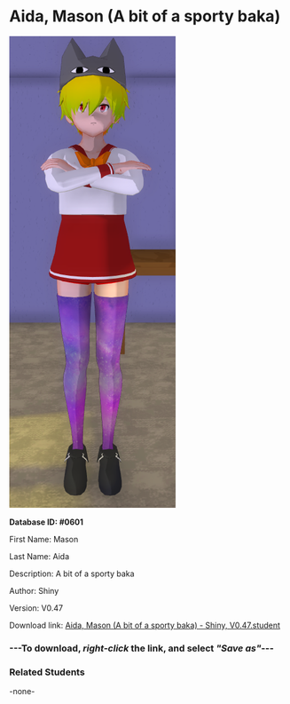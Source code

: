 # Aida, Mason (A bit of a sporty baka)

<img src="Files/Images/Aida, Mason (A bit of a sporty baka).png" title="Aida, Mason (A bit of a sporty baka) - Shiny, V0.47">

**Database ID: #0601**

First Name: Mason

Last Name: Aida

Description: A bit of a sporty baka

Author: Shiny

Version: V0.47

Download link: <a href="https://raw.githubusercontent.com/Arbiter1223/Daigaku-Gurashi-Custom-Students/master/Files/Studen%20Files/Aida%2C%20Mason%20(A%20bit%20of%20a%20sporty%20baka)%20-%20Shiny%2C%20V0.47.student">Aida, Mason (A bit of a sporty baka) - Shiny, V0.47.student</a>

### ---**To download, _right-click_ the link, and select _"Save as"_**---

### Related Students

-none-
